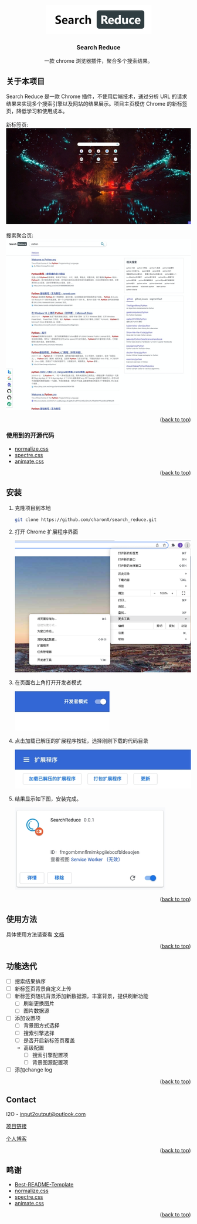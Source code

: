 <div id="top"></div>

<div align="center">
  <a href="https://github.com/charonX/search_reduce">
    <img src="static/logo.png" alt="Logo" width="289" height="80">
  </a>

  <h3 align="center">Search Reduce</h3>

  <p align="center">
    一款 chrome 浏览器插件，聚合多个搜索结果。
  </p>
</div>


## 关于本项目

Search Reduce 是一款 Chrome 插件，不使用后端技术，通过分析 URL 的请求结果来实现多个搜索引擎以及网站的结果展示。项目主页模仿 Chrome 的新标签页，降低学习和使用成本。
<br />
<br />
新标签页:
<br />
[![Search Reduce Screen Shot][product-screenshot1]](https://github.com/charonX/search_reduce)
<br />
<br />
搜索聚合页:
<br />
[![Search Reduce Screen Shot][product-screenshot]](https://[github.com/charonX/search_reduce)


<p align="right">(<a href="#top">back to top</a>)</p>



### 使用到的开源代码

* [normalize.css](http://necolas.github.io/normalize.css/)
* [spectre.css](https://picturepan2.github.io/spectre/)
* [animate.css](https://animate.style/)

<p align="right">(<a href="#top">back to top</a>)</p>

## 安装

1. 克隆项目到本地

   ```sh
   git clone https://github.com/charonX/search_reduce.git
   ```

2. 打开 Chrome 扩展程序界面

   ![screenshot0](static/install/screenshot0.jpg)

3. 在页面右上角打开开发者模式

   ![screenshot1](static/install/screenshot1.jpg)

4. 点击加载已解压的扩展程序按钮，选择刚刚下载的代码目录

   ![screenshot2](static/install/screenshot2.jpg)

5. 结果显示如下图，安装完成。

   ![screenshot3](static/install/screenshot3.jpg)

<p align="right">(<a href="#top">back to top</a>)</p>



## 使用方法

具体使用方法请查看 [文档](Document.md)

<p align="right">(<a href="#top">back to top</a>)</p>



## 功能迭代

- [ ] 搜索结果排序
- [ ] 新标签页背景自定义上传
- [ ] 新标签页随机背景添加新数据源，丰富背景，提供刷新功能
    - [ ] 刷新更换图片
    - [ ] 图片数据源
- [ ] 添加设置项
    - [ ] 背景图方式选择
    - [ ] 搜索引擎选择
    - [ ] 是否开启新标签页覆盖
    - 高级配置
       - [ ] 搜索引擎配置项
       - [ ] 背景图源配置项
- [ ] 添加change log

<p align="right">(<a href="#top">back to top</a>)</p>

## Contact

I2O - input2output@outlook.com

[项目链接](https://github.com/charonX/search_reduce)

[个人博客](https://charonx.github.io/)

<p align="right">(<a href="#top">back to top</a>)</p>

## 鸣谢

* [Best-README-Template](https://github.com/othneildrew/Best-README-Template)
* [normalize.css](http://necolas.github.io/normalize.css/)
* [spectre.css](https://picturepan2.github.io/spectre/)
* [animate.css](https://animate.style/)

<p align="right">(<a href="#top">back to top</a>)</p>



[product-screenshot]: static/screenshot.jpg
[product-screenshot1]: static/screenshot1.jpg